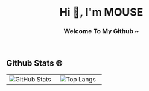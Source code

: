 <h1 align="center">Hi 👋, I'm MOUSE</h1>
<h3 align="center">Welcome To My Github ~</h3>
</br>

## Github Stats 🌐
<table align="center" style="height: 100%;">
  <tr>
    <td valign="middle" width="50%" height="100%" align="center">
      <img src="https://github-readme-stats.vercel.app/api?username=BIBIYES&show_icons=true&theme=transparent" alt="GitHub Stats" />
    </td>
    <td valign="middle" width="50%" height="100%" align="center">
      <img src="https://github-readme-stats.vercel.app/api/top-langs/?username=BIBIYES&layout=compact" alt="Top Langs"/>
    </td>
  </tr>
</table>

## skill ✨
<p>
<img src="https://skillicons.dev/icons?i=vue,ts,js,go,java,python,nodejs,css,sass,html,vite,pinia" />
</p>

## devtools 🛠️
<img src="https://skillicons.dev/icons?i=pr,ps,ae,idea,vscode,redis,mysql,obsidian,npm,git" />

## AboutMe 🐭
大学毕业了，在干外包。
